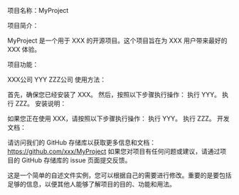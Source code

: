 项目名称：MyProject

项目简介：

MyProject 是一个用于 XXX 的开源项目。这个项目旨在为 XXX 用户带来最好的 XXX 体验。

项目功能：

XXX公司
YYY
ZZZ公司
使用方法：

首先，确保您已经安装了 XXX。
然后，按照以下步骤执行操作：
执行 YYY。
执行 ZZZ。
安装说明：

如果您正在使用 XXX，请按照以下步骤执行操作：
执行 YYY。
执行 ZZZ。
开发文档：

请访问我们的 GitHub 存储库以获取更多信息和文档：https://github.com/xxx/MyProject
如果您对项目有任何问题或建议，请通过项目的 GitHub 存储库的 issue 页面提交反馈。

这是一个简单的自述文件实例，您可以根据自己的需要进行修改。重要的是要包括足够的信息，以便其他人能够了解项目的目的、功能和用法。
